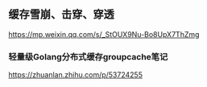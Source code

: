 
## 缓存雪崩、击穿、穿透

https://mp.weixin.qq.com/s/_StOUX9Nu-Bo8UpX7ThZmg

### 轻量级Golang分布式缓存groupcache笔记 

https://zhuanlan.zhihu.com/p/53724255
